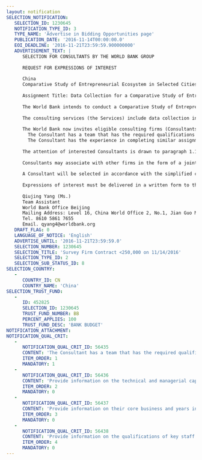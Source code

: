 ```yaml
---
layout: notification
SELECTION_NOTIFICATION: 
   SELECTION_ID: 1230645
   NOTIFICATION_TYPE_ID: 3
   TYPE_NAME: 'Advertise in Bidding Opportunities page'
   PUBLICATION_DATE: '2016-11-14T00:00:00.0'
   EOI_DEADLINE: '2016-11-21T23:59:59.900000000'
   ADVERTISEMENT_TEXT: |
      SELECTION FOR CONSULTANTS BY THE WORLD BANK GROUP
      
      REQUEST FOR EXPRESSIONS OF INTEREST
      
      China
      Comparative Study of Entrepreneurial Ecosystem in Selected Cities
      
      Assignment Title: Data Collection for a Comparative Study of Entrepreneurial Ecosystem in Selected Chinese Cities
      
      The World Bank intends to conduct a Comparative Study of Entrepreneurial Ecosystem in Selected Cities in China, for which consulting services are required for data collection. 
      
      The consulting services (the Services) include data collection in around five Chinese cities including Shenzhen, Shanghai and three more, to be selected from Northeast, Northwest and Southwest regions, one city in each region. Data will be collected through face to face interview with entrepreneurs and other stakeholders involved in the local entrepreneurial ecosystem, following a questionnaire to be prepared by a World Bank team and made available to short-listed consulting firms. The questionnaire will include questions about the perception of the respondents on key dimensions of the local entrepreneurial ecosystem, including, for example, policy and regulatory environment, cultural attitude toward entrepreneurs, access to R&D and skilled labor, access to finance, access to market, supporting institutions and services and supporting infrastructure. A minimum of 120 valid responses are expected from each city within a period of three months after the signature of a contract. There will be two versions of the questionnaire, one for entrepreneurs and the other for other stakeholders. 
      
      The World Bank now invites eligible consulting firms (Consultants) to indicate their interest in providing the Services. Interested Consultants should provide information demonstrating that they have the required qualifications and relevant experience to perform the Services. The shortlisting criteria are: 
      	The Consultant has a team that has the required qualifications to carry out the assignment, in terms of both technical expertise and experience. There is no need to identify individual team members. 
      	The Consultant has the experience in completing similar assignments in recent years in a timely manner at satisfactory quality.
      
      The attention of interested Consultants is drawn to paragraph 1.19 and 1.20 in AMS 15.01 Selection and Use of Consultants by The World Bank Group for Operational Purpose of the World Banks Administrative Manual, setting forth the World Banks policy on conflict of interest.  
      
      Consultants may associate with other firms in the form of a joint venture or a sub-consultancy to enhance their qualifications.
      
      A Consultant will be selected in accordance with the simplified competitive selection method set out in the AMS15.01A of Administrative Manual. Further information can be obtained at the address below during office hours. 
      
      Expressions of interest must be delivered in a written form to the address below (by email, or in person, or by mail) by end of November 21, 2016, Beijing time.
      
      Qiujing Yang (Ms.)
      Team Assistant
      World Bank Office Beijing
      Mailing Address: Level 16, China World Office 2, No.1, Jian Guo Men Wai Avenue, Beijing 100004.
      Tel. 8610 5861 7655 
      Email. qyang4@worldbank.org
   DRAFT_FLAG: 0
   LANGUAGE_OF_NOTICE: 'English'
   ADVERTISE_UNTIL: '2016-11-21T23:59:59.0'
   SELECTION_NUMBER: 1230645
   SELECTION_TITLE: 'Survey Firm Contract <250,000 on 11/14/2016'
   SELECTION_TYPE_ID: 2
   SELECTION_SUB_STATUS_ID: 8
SELECTION_COUNTRY: 
   - 
      COUNTRY_ID: CN
      COUNTRY_NAME: 'China'
SELECTION_TRUST_FUND: 
   - 
      ID: 452825
      SELECTION_ID: 1230645
      TRUST_FUND_NUMBER: BB
      PERCENT_APPLIES: 100
      TRUST_FUND_DESC: 'BANK BUDGET'
NOTIFICATION_ATTACHMENT: 
NOTIFICATION_QUAL_CRIT: 
   - 
      NOTIFICATION_QUAL_CRIT_ID: 56435
      CONTENT: 'The Consultant has a team that has the required qualifications to carry out the assignment, in terms of both technical expertise and experience. There is no need to identify individual team members. The Consultant has the experience in completing similar assignments in recent years in a timely manner at satisfactory quality.'
      ITEM_ORDER: 1
      MANDATORY: 1
   - 
      NOTIFICATION_QUAL_CRIT_ID: 56436
      CONTENT: 'Provide information on the technical and managerial capabilities of the firm.'
      ITEM_ORDER: 2
      MANDATORY: 0
   - 
      NOTIFICATION_QUAL_CRIT_ID: 56437
      CONTENT: 'Provide information on their core business and years in business.'
      ITEM_ORDER: 3
      MANDATORY: 0
   - 
      NOTIFICATION_QUAL_CRIT_ID: 56438
      CONTENT: 'Provide information on the qualifications of key staff.'
      ITEM_ORDER: 4
      MANDATORY: 0
---
```

